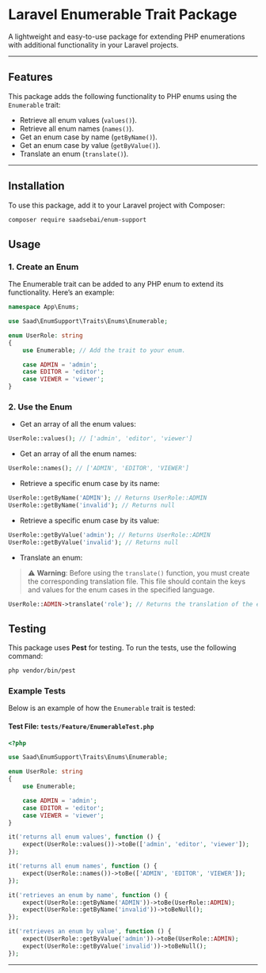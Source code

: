 # Laravel Enumerable Trait Package

A lightweight and easy-to-use package for extending PHP enumerations with additional functionality in your Laravel projects.

---

## Features

This package adds the following functionality to PHP enums using the `Enumerable` trait:

- Retrieve all enum values (`values()`).
- Retrieve all enum names (`names()`).
- Get an enum case by name (`getByName()`).
- Get an enum case by value (`getByValue()`).
- Translate an enum (`translate()`).

---

## Installation

To use this package, add it to your Laravel project with Composer:

```bash
composer require saadsebai/enum-support
```

## Usage

### 1. Create an Enum

The Enumerable trait can be added to any PHP enum to extend its functionality. Here’s an example:

```php
namespace App\Enums;

use Saad\EnumSupport\Traits\Enums\Enumerable;

enum UserRole: string
{
    use Enumerable; // Add the trait to your enum.

    case ADMIN = 'admin';
    case EDITOR = 'editor';
    case VIEWER = 'viewer';
}
```
### 2. Use the Enum

- Get an array of all the enum values:
```php
UserRole::values(); // ['admin', 'editor', 'viewer']
```

- Get an array of all the enum names:
```php
UserRole::names(); // ['ADMIN', 'EDITOR', 'VIEWER']
```

- Retrieve a specific enum case by its name:
```php
UserRole::getByName('ADMIN'); // Returns UserRole::ADMIN
UserRole::getByName('invalid'); // Returns null
```

- Retrieve a specific enum case by its value:
```php
UserRole::getByValue('admin'); // Returns UserRole::ADMIN
UserRole::getByValue('invalid'); // Returns null
```

- Translate an enum:
> ⚠ **Warning**: Before using the `translate()` function, you must create the corresponding translation file. This file should contain the keys and values for the enum cases in the specified language.

```php
UserRole::ADMIN->translate('role'); // Returns the translation of the enum value using the giving translation file path.
```


## Testing

This package uses **Pest** for testing. To run the tests, use the following command:

```bash
php vendor/bin/pest
```

### Example Tests

Below is an example of how the `Enumerable` trait is tested:

#### Test File: `tests/Feature/EnumerableTest.php`
```php
<?php

use Saad\EnumSupport\Traits\Enums\Enumerable;

enum UserRole: string
{
    use Enumerable;

    case ADMIN = 'admin';
    case EDITOR = 'editor';
    case VIEWER = 'viewer';
}

it('returns all enum values', function () {
    expect(UserRole::values())->toBe(['admin', 'editor', 'viewer']);
});

it('returns all enum names', function () {
    expect(UserRole::names())->toBe(['ADMIN', 'EDITOR', 'VIEWER']);
});

it('retrieves an enum by name', function () {
    expect(UserRole::getByName('ADMIN'))->toBe(UserRole::ADMIN);
    expect(UserRole::getByName('invalid'))->toBeNull();
});

it('retrieves an enum by value', function () {
    expect(UserRole::getByValue('admin'))->toBe(UserRole::ADMIN);
    expect(UserRole::getByValue('invalid'))->toBeNull();
});
```
---